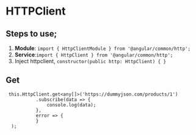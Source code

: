 # HTTPClient

## Steps to use;
1. **Module**: ```import { HttpClientModule } from '@angular/common/http';```  
2. **Service**:```import { HttpClient } from '@angular/common/http';```
3. Inject httpclient, ```constructor(public http: HttpClient) { }```


## Get
```
 this.HttpClient.get<any[]>('https://dummyjson.com/products/1')
           .subscribe(data => {
               console.log(data);
           },
           error => {
           }
  );
```
